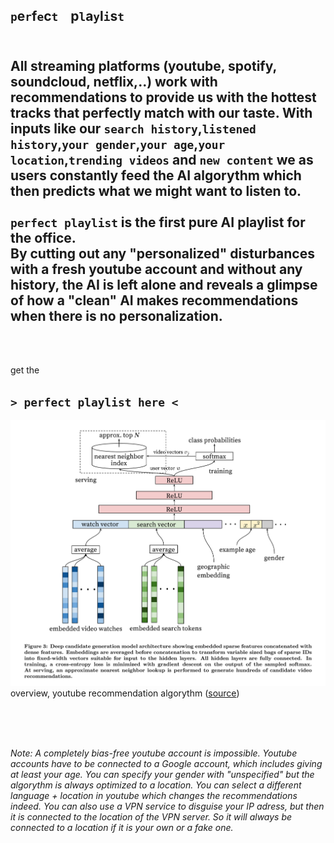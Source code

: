 ## `p`e`r`f`e`c`t`&nbsp;&nbsp;&nbsp; p`l`a`y`l`i`s`t` <br><br>

## All streaming platforms (youtube, spotify, soundcloud, netflix,..) work with recommendations to provide us with the hottest tracks that perfectly match with our taste. With inputs like our `search history`,`listened history`,`your gender`,`your age`,`your location`,`trending videos` and `new content` we as users constantly feed the AI algorythm which then predicts what we might want to listen to. <br><br> `perfect playlist` is the first pure AI playlist for the office. <br> By cutting out any "personalized" disturbances with a fresh youtube account and without any history, the AI is left alone and reveals a glimpse of how a "clean" AI makes recommendations when there is no personalization.
<br>
<br>  

get the
## `> perfect playlist here <`

![](youtube-recommendation-algorythm-overview.png)  
overview, youtube recommendation algorythm ([source](https://towardsdatascience.com/using-deep-neural-networks-to-make-youtube-recommendations-dfc0a1a13d1e))

<br>
<br>
<br>

*Note: A completely bias-free youtube account is impossible. Youtube accounts have to be connected to a Google account, which includes giving at least your age. You can specify your gender with "unspecified" but the algorythm is always optimized to a location. You can select a different language + location in youtube which changes the recommendations indeed. You can also use a VPN service to disguise your IP adress, but then it is connected to the location of the VPN server. So it will always be connected to a location if it is your own or a fake one.*


